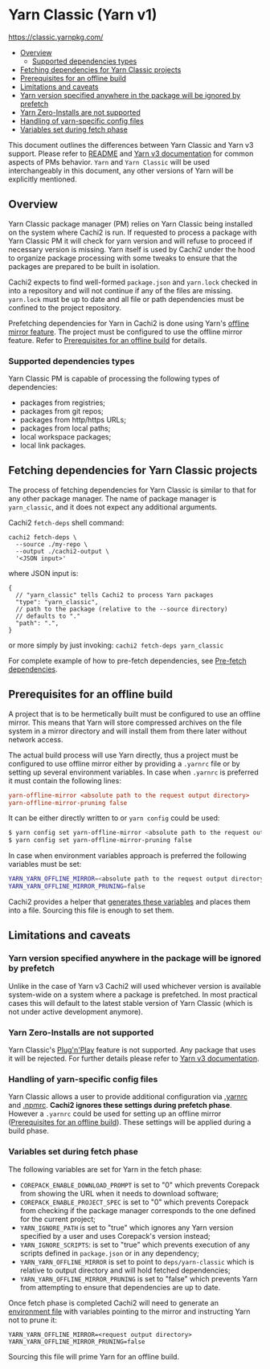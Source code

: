 # Yarn Classic (Yarn v1)

<https://classic.yarnpkg.com/>

* [Overview]
  * [Supported dependencies types]
* [Fetching dependencies for Yarn Classic projects]
* [Prerequisites for an offline build]
* [Limitations and caveats]
 * [Yarn version specified anywhere in the package will be ignored by prefetch]
 * [Yarn Zero-Installs are not supported]
 * [Handling of yarn-specific config files]
 * [Variables set during fetch phase]

This document outlines the differences between Yarn Classic and Yarn v3 support.
Please refer to [README] and [Yarn v3 documentation] for
common aspects of PMs behavior. `Yarn` and `Yarn Classic` will be used interchangeably
in this document, any other versions of Yarn will be explicitly mentioned.

## Overview

Yarn Classic package manager (PM) relies on Yarn Classic being installed on the system
where Cachi2 is run. If requested to process a package with Yarn Classic PM it will
check for yarn version and will refuse to proceed if necessary version is missing.
Yarn itself is used by Cachi2 under the hood to organize package processing with
some tweaks to ensure that the packages are prepared to be built in isolation.

Cachi2 expects to find well-formed `package.json` and `yarn.lock` checked in into a
repository and will not continue if any of the files are missing. `yarn.lock` must be up to
date and all file or path dependencies must be confined to the project repository.

Prefetching dependencies for Yarn in Cachi2 is done using Yarn's [offline mirror feature].
The project must be configured to use the offline mirror feature. Refer to
[Prerequisites for an offline build] for details.

### Supported dependencies types

Yarn Classic PM is capable of processing the following types of dependencies:
 * packages from registries;
 * packages from git repos;
 * packages from http/https URLs;
 * packages from local paths;
 * local workspace packages;
 * local link packages.


## Fetching dependencies for Yarn Classic projects

The process of fetching dependencies for Yarn Classic is similar to that for any other
package manager. The name of package manager is `yarn_classic`, and it does not expect
any additional arguments.

Cachi2 ``fetch-deps`` shell command:

```shell
cachi2 fetch-deps \
  --source ./my-repo \
  --output ./cachi2-output \
  '<JSON input>'
```

where JSON input is:
```jsonc
{
  // "yarn_classic" tells Cachi2 to process Yarn packages
  "type": "yarn_classic",
  // path to the package (relative to the --source directory)
  // defaults to "."
  "path": ".",
}
```

or more simply by just invoking:
``cachi2 fetch-deps yarn_classic``

For complete example of how to pre-fetch dependencies, see [Pre-fetch dependencies].

## Prerequisites for an offline build

A project that is to be hermetically built must be configured to use an offline
mirror.  This means that Yarn will store compressed archives on the file system
in a mirror directory and will install them from there later without network
access.

The actual build process will use Yarn directly, thus a project must be
configured to use offline mirror either by providing a `.yarnrc` file or by
setting up several environment variables. In case when `.yarnrc` is preferred
it must contain the following lines:

```ini
yarn-offline-mirror <absolute path to the request output directory>
yarn-offline-mirror-pruning false
```

It can be either directly written to or `yarn config` could be used:
```bash
$ yarn config set yarn-offline-mirror <absolute path to the request output directory>
$ yarn config set yarn-offline-mirror-pruning false
```

In case when environment variables approach is preferred the following
variables must be set:

```bash
YARN_YARN_OFFLINE_MIRROR=<absolute path to the request output directory>
YARN_YARN_OFFLINE_MIRROR_PRUNING=false
```
Cachi2 provides a helper that [generates these variables] and places them into a file.
Sourcing this file is enough to set them.

## Limitations and caveats

### Yarn version specified anywhere in the package will be ignored by prefetch

Unlike in the case of Yarn v3 Cachi2 will used whichever version is available system-wide
on a system where a package is prefetched. In most practical cases this will default to
the latest stable version of Yarn Classic (which is not under active
development anymore).

### Yarn Zero-Installs are not supported

Yarn Classic's [Plug'n'Play] feature is not supported. Any package that uses
it will be rejected. For further details please refer to [Yarn v3 documentation].

### Handling of yarn-specific config files

Yarn Classic allows a user to provide additional configuration via [.yarnrc]
and [.npmrc].  **Cachi2 ignores these settings during prefetch phase**.
However a `.yarnrc` could be used for setting up an offline mirror
([Prerequisites for an offline build]).  These settings will be applied during
a build phase.

### Variables set during fetch phase

The following variables are set for Yarn in the fetch phase:

 * `COREPACK_ENABLE_DOWNLOAD_PROMPT` is set to "0" which prevents
   Corepack from showing the URL when it needs to download software;
 * `COREPACK_ENABLE_PROJECT_SPEC` is set to "0" which prevents
   Corepack from checking if the package manager corresponds to the one
   defined for the current project;
 * `YARN_IGNORE_PATH` is set to "true" which ignores any Yarn version specified by a user and
   uses Corepack's version instead;
 * `YARN_IGNORE_SCRIPTS`: is set to "true" which prevents execution of any scripts defined in
   `package.json` or in any dependency;
 * `YARN_YARN_OFFLINE_MIRROR` is set to point to `deps/yarn-classic` which is relative to
   output directory and will hold fetched dependencies;
 * `YARN_YARN_OFFLINE_MIRROR_PRUNING` is set to "false" which prevents Yarn from attempting to
   ensure that dependencies are up to date.

Once fetch phase is completed Cachi2 will need to generate an
[environment file] with variables pointing to the mirror
and instructing Yarn not to prune it:

```
YARN_YARN_OFFLINE_MIRROR=<request output directory>
YARN_YARN_OFFLINE_MIRROR_PRUNING=false
```

Sourcing this file will prime Yarn for an offline build.

[README]: ../README.md#yarn
[Yarn v3 documentation]: yarn.md
[Pre-fetch dependencies]: usage.md#pre-fetch-dependencies
[Plug'n'Play]: https://classic.yarnpkg.com/en/docs/pnp
[.yarnrc]: https://classic.yarnpkg.com/lang/en/docs/yarnrc/
[.npmrc]: https://classic.yarnpkg.com/en/docs/cli/cache#toc-change-the-cache-path-for-yarn
[offline mirror feature]: https://classic.yarnpkg.com/blog/2016/11/24/offline-mirror/
[generates these variables]: usage.md#generate-environment-variables
[environment file]: usage.md#generate-environment-variables
[Overview]: #overview
[Supported dependencies types]: #supported-dependencies-types
[Yarn Zero-Installs are not supported]: #dealing-with-Yarn-Zero-Installs
[Fetching dependencies for Yarn Classic projects]: #fetching-dependencies-for-yarn-classic-projects
[Handling of yarn-specific config files]: #handling-of-yarn-specific-config-files
[Prerequisites for an offline build]: #prerequisites-for-an-offline-build
[Variables set during fetch phase]: #variables-set-during-fetch-phase
[Limitations and caveats]:  #limitations-and-caveats
[Yarn version specified anywhere in the package will be ignored by prefetch]:  #yarn-version-specified-anywhere-in-the-package-will-be-ignored-by-prefetch
